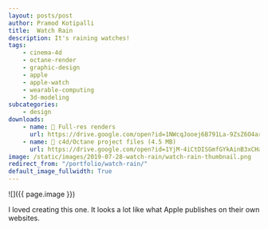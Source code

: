 ```yaml
---
layout: posts/post
author: Pramod Kotipalli
title:  Watch Rain
description: It's raining watches!
tags:
    - cinema-4d
    - octane-render
    - graphic-design
    - apple
    - apple-watch
    - wearable-computing
    - 3d-modeling
subcategories:
    - design
downloads:
    - name: 💾 Full-res renders
      url: https://drive.google.com/open?id=1NWcqJooej6B791La-9ZsZ6O4ar9v4Bvm
    - name: 🎥 c4d/Octane project files (4.5 MB)
      url: https://drive.google.com/open?id=1YjM-4iCtDISGmfGYkAinB3xCHavzP3rm
image: /static/images/2019-07-28-watch-rain/watch-rain-thumbnail.png
redirect_from: "/portfolio/watch-rain/"
default_image_fullwidth: True
---
```


![]({{ page.image }})

I loved creating this one. It looks a lot like what Apple publishes on their own websites.
